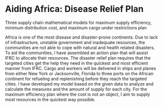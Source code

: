 # Aiding Africa: Disease Relief Plan
Three supply chain mathematical models for maximum supply efficiency,  minimum distribution cost, and maximum cargo under restrictions plan

Africa is one of the most disease and disaster-prone continents. Due to lack of infrastructure, unstable government and inadequate resources, the communities are not able to cope with natural and health related disasters. To aid the communities, I have assembled an action plan that will assist IFRC to allocate their resources. The disaster relief plan requires that the targeted cities get the help they need in the quickest and most efficient manner from IFRC. Cargo and workers will be delivered in ships and planes from either New York or Jacksonville, Florida to three ports on the African continent for refueling and replenishing before they reach the targeted cities. 
I have developed my model based on the given data to analyze and calculate the measures and the amount of supply for each city. For the maximum efficiency plan where the cost is not an object, I aim to supply most resources in the quickest way possible.
